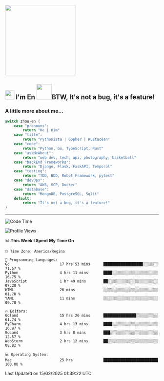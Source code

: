 <img align='center' src="https://media.giphy.com/media/GP1TJJSV4Ys1r64q2A/giphy.gif" width="230">

<h2><img src="https://emojis.slackmojis.com/emojis/images/1531849430/4246/blob-sunglasses.gif?1531849430" width="30"/> I'm En <img src="https://media.giphy.com/media/12oufCB0MyZ1Go/giphy.gif" width="50">BTW, It's not a bug, it's a feature!</h2>


<!-- <img align='right' src="https://media.giphy.com/media/M9gbBd9nbDrOTu1Mqx/giphy.gif" width="230"> -->


### A little more about me... 
<!--
```javascript
const zhou-en = {
    pronouns: "He" | "Him",
    title: "Pythonista" | "Gopher" | "Rustacean",
    code: ["Python", "Go", "Rust", "TypeScript"],
    askMeAbout: ["web dev", "tech", "app dev", "photography"],
    technologies: {
        backEnd: {
            python: ["Django", "Flask", "FaskAPI"],
            go: []
        },
        scraping: ["selenium", "scrapy", "spider"],
        testing: ["Robot Framework"],
        devOps: ["AWS", "Docker", "GCP", "Nginx"],
        databases: ["mongo", "postgresql", "sqlite"],
        misc: ["Firebase", "Heroku"]
    },
    architecture: ["Event Driven Architecture", "Microservices"],
    currentFocus: ["Temporal", "Rust"],
    funFact: "It's not a bug, it's a feature!"
};
```
  -->

```go
switch zhou-en {
    case "pronouns":
        return "He | Him"
    case "title":
        return "Pythonista | Gopher | Rustacean"
    case "code":
        return "Python, Go, TypeScript, Rust"
    case "askMeAbout":
        return "web dev, tech, api, photography, basketball"
    case "backEnd Frameworks":
        return "Django, Flask, FaskAPI, Temporal"
    case "testing":
        return "TDD, BDD, Robot Framework, pytest"
    case "devOps":
        return "AWS, GCP, Docker"
    case "database":
        return "MongoDB, PostgreSQL, Sqlit"
    default:
        return "It's not a bug, it's a feature!"
}
```




---
<!--START_SECTION:waka-->
![Code Time](http://img.shields.io/badge/Code%20Time-2%2C142%20hrs%2014%20mins-blue)

![Profile Views](http://img.shields.io/badge/Profile%20Views-0-blue)

📊 **This Week I Spent My Time On** 

```text
🕑︎ Time Zone: America/Regina

💬 Programming Languages: 
Go                       17 hrs 53 mins      ██████████████████░░░░░░░   71.57 % 
Python                   4 hrs 11 mins       ████░░░░░░░░░░░░░░░░░░░░░   16.75 % 
JavaScript               1 hr 49 mins        ██░░░░░░░░░░░░░░░░░░░░░░░   07.28 % 
HTML                     26 mins             ░░░░░░░░░░░░░░░░░░░░░░░░░   01.78 % 
YAML                     11 mins             ░░░░░░░░░░░░░░░░░░░░░░░░░   00.78 % 

🔥 Editors: 
Goland                   15 hrs 26 mins      ███████████████░░░░░░░░░░   61.74 % 
PyCharm                  4 hrs 13 mins       ████░░░░░░░░░░░░░░░░░░░░░   16.87 % 
GoLand                   3 hrs 8 mins        ███░░░░░░░░░░░░░░░░░░░░░░   12.57 % 
WebStorm                 2 hrs 12 mins       ██░░░░░░░░░░░░░░░░░░░░░░░   08.82 % 

💻 Operating System: 
Mac                      25 hrs              █████████████████████████   100.00 % 
```


 Last Updated on 15/03/2025 01:39:22 UTC
<!--END_SECTION:waka-->
